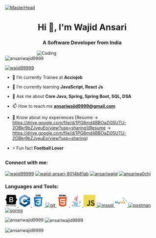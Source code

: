 [![MasterHead](https://1.bp.blogspot.com/-7A4WynwLsMw/XbBpCXG8fHI/AAAAAAAAMt4/uOa1bpLskYgrwGbllhSu2SDj_Mig8SXJQCLcBGAsYHQ/s1600/2000_600px.gif)](https://rishavchanda.io)

<h1 align="center">Hi 👋, I'm Wajid Ansari</h1>
<h3 align="center">A Software Developer from India</h3>
<img align="right" alt="Coding" width="400" src="https://th.bing.com/th/id/OIP.DrQ9r0UM3pZwCrGXo-8d6QHaEI?pid=ImgDet&rs=1">

<p align="left"> <img src="https://komarev.com/ghpvc/?username=ansariwajid9999&label=Profile%20views&color=0e75b6&style=flat" alt="ansariwajid9999" /> </p>

<p align="left"> <a href="https://twitter.com/wajid99999" target="blank"><img src="https://img.shields.io/twitter/follow/wajid99999?logo=twitter&style=for-the-badge" alt="wajid99999" /></a> </p>

- 🔭 I’m currently Trainee at **Acciojob**

- 🌱 I’m currently learning **JavaScript, React Js**

- 💬 Ask me about **Core Java, Spring, Spring Boot, SQL, DSA**

- 📫 How to reach me **ansariwajid9999@gmail.com**

- 📄 Know about my experiences [Resume -> https://drive.google.com/file/d/1PG8md4BBOaZi05UTU-2OBkr9bZJveuEo/view?usp=sharing](Resume -> https://drive.google.com/file/d/1PG8md4BBOaZi05UTU-2OBkr9bZJveuEo/view?usp=sharing)

- ⚡ Fun fact **Football Lover**

<h3 align="left">Connect with me:</h3>
<p align="left">
<a href="https://twitter.com/wajid99999" target="blank"><img align="center" src="https://raw.githubusercontent.com/rahuldkjain/github-profile-readme-generator/master/src/images/icons/Social/twitter.svg" alt="wajid99999" height="30" width="40" /></a>
<a href="https://linkedin.com/in/wajid-ansari-9014b81ab" target="blank"><img align="center" src="https://raw.githubusercontent.com/rahuldkjain/github-profile-readme-generator/master/src/images/icons/Social/linked-in-alt.svg" alt="wajid-ansari-9014b81ab" height="30" width="40" /></a>
<a href="https://www.leetcode.com/ansariwajid" target="blank"><img align="center" src="https://raw.githubusercontent.com/rahuldkjain/github-profile-readme-generator/master/src/images/icons/Social/leet-code.svg" alt="ansariwajid" height="30" width="40" /></a>
<a href="https://auth.geeksforgeeks.org/user/ansariwa0chj" target="blank"><img align="center" src="https://raw.githubusercontent.com/rahuldkjain/github-profile-readme-generator/master/src/images/icons/Social/geeks-for-geeks.svg" alt="ansariwa0chj" height="30" width="40" /></a>
</p>

<h3 align="left">Languages and Tools:</h3>
<p align="left"> <a href="https://getbootstrap.com" target="_blank" rel="noreferrer"> <img src="https://raw.githubusercontent.com/devicons/devicon/master/icons/bootstrap/bootstrap-plain-wordmark.svg" alt="bootstrap" width="40" height="40"/> </a> <a href="https://www.w3schools.com/cpp/" target="_blank" rel="noreferrer"> <img src="https://raw.githubusercontent.com/devicons/devicon/master/icons/cplusplus/cplusplus-original.svg" alt="cplusplus" width="40" height="40"/> </a> <a href="https://www.w3schools.com/css/" target="_blank" rel="noreferrer"> <img src="https://raw.githubusercontent.com/devicons/devicon/master/icons/css3/css3-original-wordmark.svg" alt="css3" width="40" height="40"/> </a> <a href="https://git-scm.com/" target="_blank" rel="noreferrer"> <img src="https://www.vectorlogo.zone/logos/git-scm/git-scm-icon.svg" alt="git" width="40" height="40"/> </a> <a href="https://www.w3.org/html/" target="_blank" rel="noreferrer"> <img src="https://raw.githubusercontent.com/devicons/devicon/master/icons/html5/html5-original-wordmark.svg" alt="html5" width="40" height="40"/> </a> <a href="https://www.java.com" target="_blank" rel="noreferrer"> <img src="https://raw.githubusercontent.com/devicons/devicon/master/icons/java/java-original.svg" alt="java" width="40" height="40"/> </a> <a href="https://developer.mozilla.org/en-US/docs/Web/JavaScript" target="_blank" rel="noreferrer"> <img src="https://raw.githubusercontent.com/devicons/devicon/master/icons/javascript/javascript-original.svg" alt="javascript" width="40" height="40"/> </a> <a href="https://www.microsoft.com/en-us/sql-server" target="_blank" rel="noreferrer"> <img src="https://www.svgrepo.com/show/303229/microsoft-sql-server-logo.svg" alt="mssql" width="40" height="40"/> </a> <a href="https://www.mysql.com/" target="_blank" rel="noreferrer"> <img src="https://raw.githubusercontent.com/devicons/devicon/master/icons/mysql/mysql-original-wordmark.svg" alt="mysql" width="40" height="40"/> </a> <a href="https://postman.com" target="_blank" rel="noreferrer"> <img src="https://www.vectorlogo.zone/logos/getpostman/getpostman-icon.svg" alt="postman" width="40" height="40"/> </a> <a href="https://spring.io/" target="_blank" rel="noreferrer"> <img src="https://www.vectorlogo.zone/logos/springio/springio-icon.svg" alt="spring" width="40" height="40"/> </a> </p>

<p><img align="left" src="https://github-readme-stats.vercel.app/api/top-langs?username=ansariwajid9999&show_icons=true&locale=en&layout=compact" alt="ansariwajid9999" /></p>

<p>&nbsp;<img align="center" src="https://github-readme-stats.vercel.app/api?username=ansariwajid9999&show_icons=true&locale=en" alt="ansariwajid9999" /></p>

<p><img align="center" src="https://github-readme-streak-stats.herokuapp.com/?user=ansariwajid9999&" alt="ansariwajid9999" /></p>

